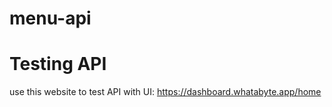 # menu-api

# Testing API
use this website to test API with UI:
https://dashboard.whatabyte.app/home
